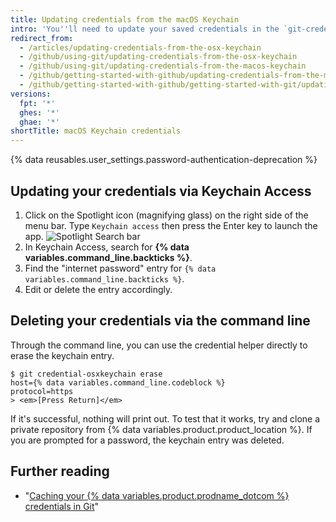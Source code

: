 ```yaml
---
title: Updating credentials from the macOS Keychain
intro: 'You''ll need to update your saved credentials in the `git-credential-osxkeychain` helper if you change your{% ifversion not ghae %} username, password, or{% endif %} personal access token on {% data variables.product.product_name %}.'
redirect_from:
  - /articles/updating-credentials-from-the-osx-keychain
  - /github/using-git/updating-credentials-from-the-osx-keychain
  - /github/using-git/updating-credentials-from-the-macos-keychain
  - /github/getting-started-with-github/updating-credentials-from-the-macos-keychain
  - /github/getting-started-with-github/getting-started-with-git/updating-credentials-from-the-macos-keychain
versions:
  fpt: '*'
  ghes: '*'
  ghae: '*'
shortTitle: macOS Keychain credentials
---
```

{% data reusables.user_settings.password-authentication-deprecation %}

## Updating your credentials via Keychain Access

1. Click on the Spotlight icon (magnifying glass) on the right side of the menu bar. Type `Keychain access` then press the Enter key to launch the app.
   ![Spotlight Search bar](/assets/images/help/setup/keychain-access.png)
2. In Keychain Access, search for **{% data variables.command_line.backticks %}**.
3. Find the "internet password" entry for `{% data variables.command_line.backticks %}`.
4. Edit or delete the entry accordingly.

## Deleting your credentials via the command line

Through the command line, you can use the credential helper directly to erase the keychain entry.

```shell
$ git credential-osxkeychain erase
host={% data variables.command_line.codeblock %}
protocol=https
> <em>[Press Return]</em>
```

If it's successful, nothing will print out. To test that it works, try and clone a private repository from {% data variables.product.product_location %}. If you are prompted for a password, the keychain entry was deleted.

## Further reading

- "[Caching your {% data variables.product.prodname_dotcom %} credentials in Git](/github/getting-started-with-github/caching-your-github-credentials-in-git/)"
